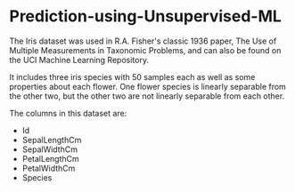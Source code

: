 # Prediction-using-Unsupervised-ML
The Iris dataset was used in R.A. Fisher's classic 1936 paper, The Use of Multiple Measurements in Taxonomic Problems, and can also be found on the UCI Machine Learning Repository.

It includes three iris species with 50 samples each as well as some properties about each flower. One flower species is linearly separable from the other two, but the other two are not linearly separable from each other.

The columns in this dataset are:

+ Id
+ SepalLengthCm
+ SepalWidthCm
+ PetalLengthCm
+ PetalWidthCm
+ Species
